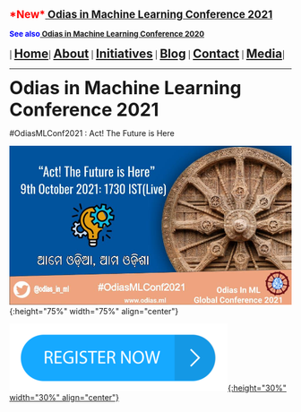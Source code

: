 **<span style="color:red"><span style="font-size: 14pt;">\*New\*</span></span><span style="font-size: 14pt;">[ Odias in Machine Learning Conference 2021](index)</span>**

**<span style="color:blue"><span style="font-size: 10pt;">See also</span></span><span style="font-size: 10pt;">[ Odias in Machine Learning Conference 2020](conf2020)</span>**

| **<span style="font-size: 16pt;">[Home](home)</span>**| **<span style="font-size: 16pt;">[About](about)</span>** | **<span style="font-size: 16pt;">[Initiatives](index)</span>** | **<span style="font-size: 16pt;">[Blog](blogs)</span>** | **<span style="font-size: 16pt;">[Contact](contact)</span>** | **<span style="font-size: 16pt;">[Media](media)</span>**|





---

**<span style="font-size: 24pt;">Odias in Machine Learning Conference 2021</span>**

#OdiasMLConf2021 : Act! The Future is Here

![image](assets/img/posters/conf2021.jfif){:height="75%" width="75%" align="center"}


[![image](assets/img/register_here.png){:height="30%" width="30%" align="center"}](https://t.co/EBA1YqPeuz?amp=1)

